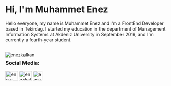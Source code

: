 <h1 align="left">Hi, I'm Muhammet Enez</h1>

<p align="left">Hello everyone, my name is Muhammet Enez and I'm a FrontEnd Developer based in Tekirdag. I started my education in the department of Management Information Systems at Akdeniz University in September 2019, and I'm currently a fourth-year student.</p>
<br/>
<img align="left" src="https://img.shields.io/badge/HTML5-E34F26?style=for-the-badge&logo=html5&logoColor=white" alt="enezkalkan" />




<h3 align="left">Social Media:</h3>
<p align="left">
<a href="https://linkedin.com/in/enes-kalkann" target="blank"><img align="left" src="https://raw.githubusercontent.com/rahuldkjain/github-profile-readme-generator/master/src/images/icons/Social/linked-in-alt.svg" alt="enez-kalkann" height="30" width="40" /></a>
<a href="https://instagram.com/eneskalkan" target="blank"><img align="left" src="https://raw.githubusercontent.com/rahuldkjain/github-profile-readme-generator/master/src/images/icons/Social/instagram.svg" alt="enezkalkan" height="30" width="40" /></a>
  <a href="https://open.spotify.com/user/35oykqp0galk5aif7hv6tfso2" target="blank"><img align="left" src="https://play-lh.googleusercontent.com/UrY7BAZ-XfXGpfkeWg0zCCeo-7ras4DCoRalC_WXXWTK9q5b0Iw7B0YQMsVxZaNB7DM" alt="enez-kalkann" height="30" width="30" /></a>
</p>






